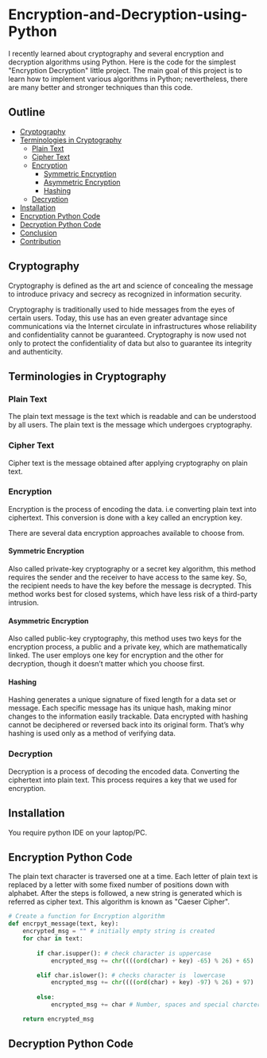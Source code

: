 # Encryption-and-Decryption-using-Python
I recently learned about cryptography and several encryption and decryption algorithms using Python. Here is the code for the simplest "Encryption Decryption" little project. The main goal of this project is to learn how to implement various algorithms in Python; nevertheless, there are many better and stronger techniques than this code.

## Outline
* [Cryptography](#cryptography)
* [Terminologies in Cryptography](#terminologies-in-cryptography)
  - [Plain Text](#plain-text)
  - [Cipher Text](#cipher-text)
  - [Encryption](#encryption)
     - [Symmetric Encryption](#symmetric-encryption)
     - [Asymmetric Encryption](#asymmetric-encryption)
     - [Hashing](#hashing)
  - [Decryption](#decryption)
* [Installation](#installation)
* [Encryption Python Code](#encryption-python-code)
* [Decryption Python Code](#decryption-python-code)
* [Conclusion](#conclusion)
* [Contribution](#contribution)

## Cryptography

Cryptography is defined as the art and science of concealing the message to introduce privacy and secrecy as recognized in information security.

Cryptography is traditionally used to hide messages from the eyes of certain users. Today, this use has an even greater advantage since communications via the Internet circulate in infrastructures whose reliability and confidentiality cannot be guaranteed. Cryptography is now used not only to protect the confidentiality of data but also to guarantee its integrity and authenticity.

## Terminologies in Cryptography
### Plain Text
The plain text message is the text which is readable and can be understood by all users. The plain text is the message which undergoes cryptography.

### Cipher Text
Cipher text is the message obtained after applying cryptography on plain text.

### Encryption
Encryption is the process of encoding the data. i.e converting plain text into ciphertext. This conversion is done with a key called an encryption key.

There are several data encryption approaches available to choose from. 

#### Symmetric Encryption
Also called private-key cryptography or a secret key algorithm, this method requires the sender and the receiver to have access to the same key. So, the recipient needs to have the key before the message is decrypted. This method works best for closed systems, which have less risk of a third-party intrusion.

#### Asymmetric Encryption
Also called public-key cryptography, this method uses two keys for the encryption process, a public and a private key, which are mathematically linked. The user employs one key for encryption and the other for decryption, though it doesn’t matter which you choose first.

#### Hashing
Hashing generates a unique signature of fixed length for a data set or message. Each specific message has its unique hash, making minor changes to the information easily trackable. Data encrypted with hashing cannot be deciphered or reversed back into its original form. That’s why hashing is used only as a method of verifying data.

### Decryption
Decryption is a process of decoding the encoded data. Converting the ciphertext into plain text. This process requires a key that we used for encryption.

## Installation
You require python IDE on your laptop/PC.

## Encryption Python Code
The plain text character is traversed one at a time. Each letter of plain text is replaced by a letter with some fixed number of positions down with alphabet. After the steps is followed, a new string is generated which is referred as cipher text. This algorithm is known as "Caeser Cipher".
```python
# Create a function for Encryption algorithm
def encrpyt_message(text, key):
    encrypted_msg = "" # initially empty string is created
    for char in text:
    
        if char.isupper(): # check character is uppercase
            encrypted_msg += chr((((ord(char) + key) -65) % 26) + 65)

        elif char.islower(): # checks character is  lowercase
            encrypted_msg += chr((((ord(char) + key) -97) % 26) + 97)
            
        else:
            encrypted_msg += char # Number, spaces and special charcters are added as it is.

    return encrypted_msg
```

## Decryption Python Code




